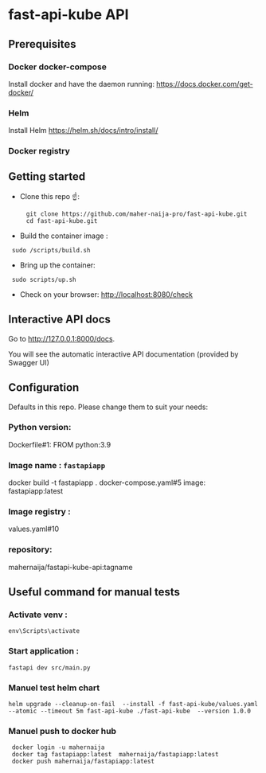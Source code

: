 # fast-api-kube API

## Prerequisites

### Docker docker-compose
Install docker and have the daemon running: https://docs.docker.com/get-docker/
### Helm 
Install Helm  https://helm.sh/docs/intro/install/

### Docker registry

## Getting started

- Clone this repo ☝️:

```
     git clone https://github.com/maher-naija-pro/fast-api-kube.git
     cd fast-api-kube.git
```

 - Build the container image :
```
 sudo /scripts/build.sh
```
 - Bring up the container: 

```
 sudo scripts/up.sh
```
 - Check on your browser: <http://localhost:8080/check>
  

## Interactive API docs
Go to http://127.0.0.1:8000/docs.

You will see the automatic interactive API documentation (provided by Swagger UI)

## Configuration

Defaults in this repo. Please change them to suit your needs:

### Python version:
Dockerfile#1: FROM python:3.9

### Image name : `fastapiapp`

docker build -t fastapiapp .
docker-compose.yaml#5      image: fastapiapp:latest

### Image registry : 
values.yaml#10 
### repository:  
mahernaija/fastapi-kube-api:tagname


## Useful command for manual tests

### Activate venv : 
```
env\Scripts\activate
```

### Start  application :
```
fastapi dev src/main.py
```
### Manuel test helm chart
```
helm upgrade --cleanup-on-fail  --install -f fast-api-kube/values.yaml --atomic --timeout 5m fast-api-kube ./fast-api-kube  --version 1.0.0
```
### Manuel push to docker hub

```
 docker login -u mahernaija
 docker tag fastapiapp:latest  mahernaija/fastapiapp:latest
 docker push mahernaija/fastapiapp:latest
```

